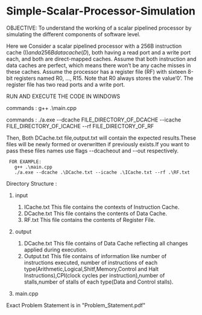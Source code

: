 # Simple-Scalar-Processor-Simulation

OBJECTIVE:
 To understand the working of a scalar pipelined processor by simulating the different components of software level.
 
 Here we Consider  a  scalar  pipelined  processor  with  a  256B  instruction  cache  (I$)  and  a  256B  data  cache  (D$),  both having a read port and a write port each, and both are direct-mapped caches.  Assume that both instruction and data caches are perfect, which means there won’t be any cache misses in these caches.  Assume the processor has a register file (RF) with sixteen 8-bit registers named R0, ..., R15.  Note that R0 always stores the value‘0’.  The register file has two read ports and a write port.

RUN AND EXECUTE THE CODE IN WINDOWS

 commands : g++ .\main.cpp 
 
 commands : ./a.exe --dcache FILE_DIRECTORY_OF_DCACHE --icache FILE_DIRECTORY_OF_ICACHE --rf FILE_DIRECTORY_OF_RF
 
 Then,
         Both DCache.txt file,output.txt will contain the expected results.These files will be newly formed or overwritten if previously exists.If you want to pass these files names use flags --dcacheout and --out respectively.
         
         
     FOR EXAMPLE:
       g++ .\main.cpp
       ./a.exe --dcache .\DCache.txt --icache .\ICache.txt --rf .\RF.txt

Directory Structure :
1) input
   1) ICache.txt
      This file contains the contexts of Instruction Cache.
   2) DCache.txt
      This file contains the contents of Data Cache.
   3) RF.txt 
      This file contains the contents of Register File.

2) output
   1) DCache.txt
      This file contains of Data Cache reflecting all changes applied during execution.
   2) Output.txt
      This file contains of information like number of instructions executed, number of instructions of each type(Arithmetic,Logical,Shitf,Memory,Control and Halt Instructions),CPI(clock cycles per instruction),number of stalls,number of stalls of each type(Data and Control stalls).

3) main.cpp

Exact Problem Statement is in "Problem_Statement.pdf"
